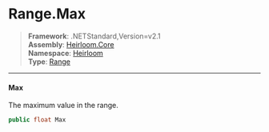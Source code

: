 # Range.Max

> **Framework**: .NETStandard,Version=v2.1  
> **Assembly**: [Heirloom.Core][0]  
> **Namespace**: [Heirloom][0]  
> **Type**: [Range][1]  

--------------------------------------------------------------------------------

#### Max

The maximum value in the range.

```cs
public float Max
```

[0]: ../Heirloom.Core.md
[1]: Heirloom.Range.md
